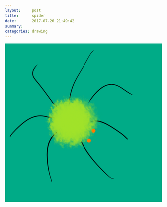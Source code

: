 ```yaml
---
layout:     post
title:      spider
date:       2017-07-26 21:49:42
summary:    
categories: drawing
---
```

![spider](/images/diary/spider.png "Something is missing.")

